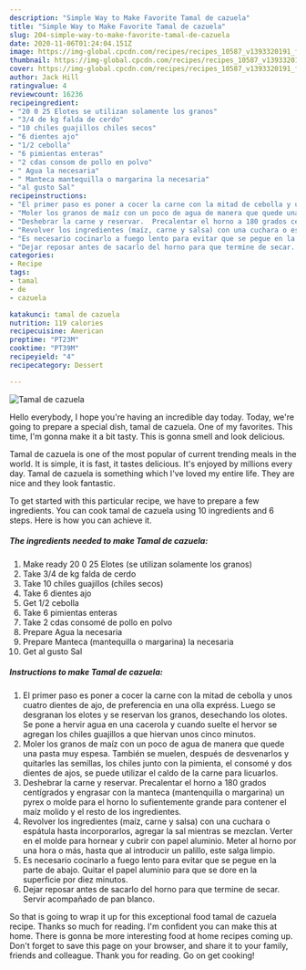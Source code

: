 ```yaml
---
description: "Simple Way to Make Favorite Tamal de cazuela"
title: "Simple Way to Make Favorite Tamal de cazuela"
slug: 204-simple-way-to-make-favorite-tamal-de-cazuela
date: 2020-11-06T01:24:04.151Z
image: https://img-global.cpcdn.com/recipes/recipes_10587_v1393320191_foto_foto_00019929/751x532cq70/tamal-de-cazuela-foto-principal.jpg
thumbnail: https://img-global.cpcdn.com/recipes/recipes_10587_v1393320191_foto_foto_00019929/751x532cq70/tamal-de-cazuela-foto-principal.jpg
cover: https://img-global.cpcdn.com/recipes/recipes_10587_v1393320191_foto_foto_00019929/751x532cq70/tamal-de-cazuela-foto-principal.jpg
author: Jack Hill
ratingvalue: 4
reviewcount: 16236
recipeingredient:
- "20 0 25 Elotes se utilizan solamente los granos"
- "3/4 de kg falda de cerdo"
- "10 chiles guajillos chiles secos"
- "6 dientes ajo"
- "1/2 cebolla"
- "6 pimientas enteras"
- "2 cdas consom de pollo en polvo"
- " Agua la necesaria"
- " Manteca mantequilla o margarina la necesaria"
- "al gusto Sal"
recipeinstructions:
- "El primer paso es poner a cocer la carne con la mitad de cebolla y unos cuatro dientes de ajo, de preferencia en una olla expréss. Luego se desgranan los elotes y se reservan los granos, desechando los olotes. Se pone a hervir agua en una cacerola y cuando suelte el hervor se agregan los chiles guajillos a que hiervan unos cinco minutos."
- "Moler los granos de maíz con un poco de agua de manera que quede una pasta muy espesa. También se muelen, después de desvenarlos y quitarles las semillas,  los chiles junto con la pimienta, el consomé y dos dientes de ajos, se puede utilizar el caldo de la carne para licuarlos."
- "Deshebrar la carne y reservar.  Precalentar el horno a 180 grados centígrados y engrasar con la manteca (mantenquilla o margarina) un pyrex o molde para el horno lo sufientemente grande para contener el maíz molido y el resto de los ingredientes."
- "Revolver los ingredientes (maíz, carne y salsa) con una cuchara o espátula hasta incorporarlos, agregar la sal mientras se mezclan. Verter en el molde para hornear y cubrir con papel aluminio. Meter al horno por una hora o más, hasta que al introducir un palillo, este salga limpio."
- "Es necesario cocinarlo a fuego lento para evitar que se pegue en la parte de abajo. Quitar el papel aluminio para que se dore en la superficie por diez minutos."
- "Dejar reposar antes de sacarlo del horno para que termine de secar. Servir acompañado de pan blanco."
categories:
- Recipe
tags:
- tamal
- de
- cazuela

katakunci: tamal de cazuela 
nutrition: 119 calories
recipecuisine: American
preptime: "PT23M"
cooktime: "PT39M"
recipeyield: "4"
recipecategory: Dessert

---
```



![Tamal de cazuela](https://img-global.cpcdn.com/recipes/recipes_10587_v1393320191_foto_foto_00019929/751x532cq70/tamal-de-cazuela-foto-principal.jpg)

Hello everybody, I hope you're having an incredible day today. Today, we're going to prepare a special dish, tamal de cazuela. One of my favorites. This time, I'm gonna make it a bit tasty. This is gonna smell and look delicious.



Tamal de cazuela is one of the most popular of current trending meals in the world. It is simple, it is fast, it tastes delicious. It's enjoyed by millions every day. Tamal de cazuela is something which I've loved my entire life. They are nice and they look fantastic.


To get started with this particular recipe, we have to prepare a few ingredients. You can cook tamal de cazuela using 10 ingredients and 6 steps. Here is how you can achieve it.

<!--inarticleads1-->

##### The ingredients needed to make Tamal de cazuela:

1. Make ready 20 0 25 Elotes (se utilizan solamente los granos)
1. Take 3/4 de kg falda de cerdo
1. Take 10 chiles guajillos (chiles secos)
1. Take 6 dientes ajo
1. Get 1/2 cebolla
1. Take 6 pimientas enteras
1. Take 2 cdas consomé de pollo en polvo
1. Prepare  Agua la necesaria
1. Prepare  Manteca (mantequilla o margarina) la necesaria
1. Get al gusto Sal




<!--inarticleads2-->

##### Instructions to make Tamal de cazuela:

1. El primer paso es poner a cocer la carne con la mitad de cebolla y unos cuatro dientes de ajo, de preferencia en una olla expréss. Luego se desgranan los elotes y se reservan los granos, desechando los olotes. Se pone a hervir agua en una cacerola y cuando suelte el hervor se agregan los chiles guajillos a que hiervan unos cinco minutos.
1. Moler los granos de maíz con un poco de agua de manera que quede una pasta muy espesa. También se muelen, después de desvenarlos y quitarles las semillas,  los chiles junto con la pimienta, el consomé y dos dientes de ajos, se puede utilizar el caldo de la carne para licuarlos.
1. Deshebrar la carne y reservar.  Precalentar el horno a 180 grados centígrados y engrasar con la manteca (mantenquilla o margarina) un pyrex o molde para el horno lo sufientemente grande para contener el maíz molido y el resto de los ingredientes.
1. Revolver los ingredientes (maíz, carne y salsa) con una cuchara o espátula hasta incorporarlos, agregar la sal mientras se mezclan. Verter en el molde para hornear y cubrir con papel aluminio. Meter al horno por una hora o más, hasta que al introducir un palillo, este salga limpio.
1. Es necesario cocinarlo a fuego lento para evitar que se pegue en la parte de abajo. Quitar el papel aluminio para que se dore en la superficie por diez minutos.
1. Dejar reposar antes de sacarlo del horno para que termine de secar. Servir acompañado de pan blanco.




So that is going to wrap it up for this exceptional food tamal de cazuela recipe. Thanks so much for reading. I'm confident you can make this at home. There is gonna be more interesting food at home recipes coming up. Don't forget to save this page on your browser, and share it to your family, friends and colleague. Thank you for reading. Go on get cooking!
